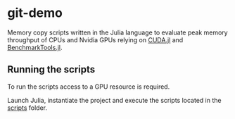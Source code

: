 # git-demo
Memory copy scripts written in the Julia language to evaluate peak memory throughput of CPUs and Nvidia GPUs relying on [CUDA.jl](https://github.com/JuliaGPU/CUDA.jl) and [BenchmarkTools.jl](https://github.com/JuliaCI/BenchmarkTools.jl).

## Running the scripts
To run the scripts access to a GPU resource is required.

Launch Julia, instantiate the project and execute the scripts located in the [scripts](scripts) folder.
